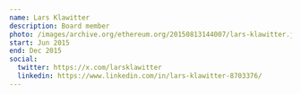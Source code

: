 ```yaml
---
name: Lars Klawitter
description: Board member
photo: /images/archive.org/ethereum.org/20150813144007/lars-klawitter.jpg
start: Jun 2015
end: Dec 2015
social:
  twitter: https://x.com/larsklawitter
  linkedin: https://www.linkedin.com/in/lars-klawitter-8703376/
---
```


